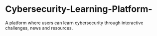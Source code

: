 # Cybersecurity-Learning-Platform-

A platform where users can learn cybersecurity through interactive challenges, news and resources. 

